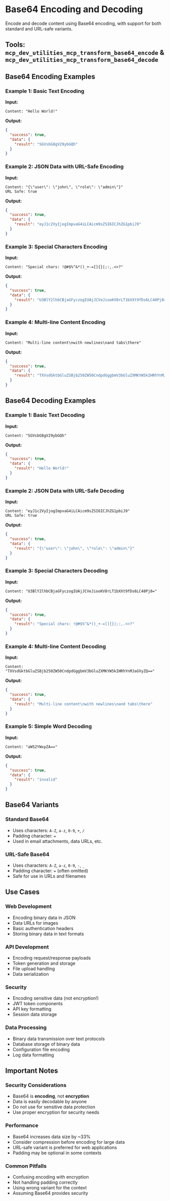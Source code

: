 # Base64 Encoding and Decoding

Encode and decode content using Base64 encoding, with support for both standard and URL-safe variants.

## Tools: `mcp_dev_utilities_mcp_transform_base64_encode` & `mcp_dev_utilities_mcp_transform_base64_decode`

## Base64 Encoding Examples

### Example 1: Basic Text Encoding
**Input:**
```
Content: "Hello World!"
```
**Output:**
```json
{
  "success": true,
  "data": {
    "result": "SGVsbG8gV29ybGQh"
  }
}
```

### Example 2: JSON Data with URL-Safe Encoding
**Input:**
```
Content: "{\"user\": \"john\", \"role\": \"admin\"}"
URL Safe: true
```
**Output:**
```json
{
  "success": true,
  "data": {
    "result": "eyJ1c2VyIjogImpvaG4iLCAicm9sZSI6ICJhZG1pbiJ9"
  }
}
```

### Example 3: Special Characters Encoding
**Input:**
```
Content: "Special chars: !@#$%^&*()_+-=[]{}|;:,.<>?"
```
**Output:**
```json
{
  "success": true,
  "data": {
    "result": "U3BlY2lhbCBjaGFyczogIUAjJCVeJiooKV8rLT1bXXt9fDs6LC48Pj8="
  }
}
```

### Example 4: Multi-line Content Encoding
**Input:**
```
Content: "Multi-line content\nwith newlines\nand tabs\there"
```
**Output:**
```json
{
  "success": true,
  "data": {
    "result": "TXVsdGktbGluZSBjb250ZW50CndpdGggbmV3bGluZXMKYW5kIHRhYnMJaGVyZQ=="
  }
}
```

## Base64 Decoding Examples

### Example 1: Basic Text Decoding
**Input:**
```
Content: "SGVsbG8gV29ybGQh"
```
**Output:**
```json
{
  "success": true,
  "data": {
    "result": "Hello World!"
  }
}
```

### Example 2: JSON Data with URL-Safe Decoding
**Input:**
```
Content: "eyJ1c2VyIjogImpvaG4iLCAicm9sZSI6ICJhZG1pbiJ9"
URL Safe: true
```
**Output:**
```json
{
  "success": true,
  "data": {
    "result": "{\"user\": \"john\", \"role\": \"admin\"}"
  }
}
```

### Example 3: Special Characters Decoding
**Input:**
```
Content: "U3BlY2lhbCBjaGFyczogIUAjJCVeJiooKV8rLT1bXXt9fDs6LC48Pj8="
```
**Output:**
```json
{
  "success": true,
  "data": {
    "result": "Special chars: !@#$%^&*()_+-=[]{}|;:,.<>?"
  }
}
```

### Example 4: Multi-line Content Decoding
**Input:**
```
Content: "TXVsdGktbGluZSBjb250ZW50CndpdGggbmV3bGluZXMKYW5kIHRhYnMJaGVyZQ=="
```
**Output:**
```json
{
  "success": true,
  "data": {
    "result": "Multi-line content\nwith newlines\nand tabs\there"
  }
}
```

### Example 5: Simple Word Decoding
**Input:**
```
Content: "aW52YWxpZA=="
```
**Output:**
```json
{
  "success": true,
  "data": {
    "result": "invalid"
  }
}
```

## Base64 Variants

### Standard Base64
- Uses characters: `A-Z`, `a-z`, `0-9`, `+`, `/`
- Padding character: `=`
- Used in email attachments, data URLs, etc.

### URL-Safe Base64
- Uses characters: `A-Z`, `a-z`, `0-9`, `-`, `_`
- Padding character: `=` (often omitted)
- Safe for use in URLs and filenames

## Use Cases

### Web Development
- Encoding binary data in JSON
- Data URLs for images
- Basic authentication headers
- Storing binary data in text formats

### API Development
- Encoding request/response payloads
- Token generation and storage
- File upload handling
- Data serialization

### Security
- Encoding sensitive data (not encryption!)
- JWT token components
- API key formatting
- Session data storage

### Data Processing
- Binary data transmission over text protocols
- Database storage of binary data
- Configuration file encoding
- Log data formatting

## Important Notes

### Security Considerations
- Base64 is **encoding**, not **encryption**
- Data is easily decodable by anyone
- Do not use for sensitive data protection
- Use proper encryption for security needs

### Performance
- Base64 increases data size by ~33%
- Consider compression before encoding for large data
- URL-safe variant is preferred for web applications
- Padding may be optional in some contexts

### Common Pitfalls
- Confusing encoding with encryption
- Not handling padding correctly
- Using wrong variant for the context
- Assuming Base64 provides security